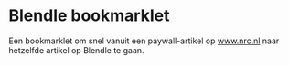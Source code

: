 # Blendle bookmarklet

Een bookmarklet om snel vanuit een paywall-artikel op www.nrc.nl naar hetzelfde artikel op Blendle te gaan.

